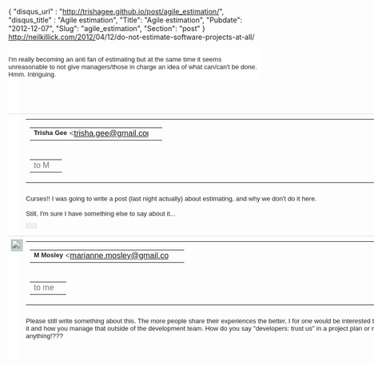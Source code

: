 {
 "disqus_url" : "http://trishagee.github.io/post/agile_estimation/",
 "disqus_title" : "Agile estimation",
 "Title": "Agile estimation",
 "Pubdate": "2012-12-07",
 "Slug": "agile_estimation",
 "Section": "post"
}
<a href="http://neilkillick.com/2012/04/12/do-not-estimate-software-projects-at-all/" style="background-color: white; color: #1155cc; font-family: arial, sans-serif; font-size: 13px;" target="_blank">http://neilkillick.com/2012/<wbr></wbr>04/12/do-not-estimate-<wbr></wbr>software-projects-at-all/</a><br /><div style="background-color: white; color: #222222; font-family: arial, sans-serif; font-size: 13px;"><br /></div><div style="background-color: white; color: #222222; font-family: arial, sans-serif; font-size: 13px;">I'm really becoming an anti fan of estimating but at the same time it seems unreasonable to not give managers/those in charge an idea of what can/can't be done. Hmm. Intriguing.</div><div class="yj6qo ajU" style="background-color: white; color: #222222; cursor: pointer; font-family: arial, sans-serif; font-size: 13px; margin: 2px 0px 0px; outline: none; padding: 10px 0px; width: 22px;"></div><div class="yj6qo ajU" style="background-color: white; color: #222222; cursor: pointer; font-family: arial, sans-serif; font-size: 13px; margin: 2px 0px 0px; outline: none; padding: 10px 0px; width: 22px;"><br /></div><div class="yj6qo ajU" style="background-color: white; color: #222222; cursor: pointer; font-family: arial, sans-serif; font-size: 13px; margin: 2px 0px 0px; outline: none; padding: 10px 0px; width: 22px;"><div class="h7  " style="clear: both; padding-bottom: 0px;"><div class="Bk" style="border-bottom-left-radius: 0px; border-bottom-right-radius: 0px; border-top-color: rgb(239, 239, 239); border-top-left-radius: 0px; border-top-right-radius: 0px; border-top-style: solid; border-width: 0px; float: none !important; margin-bottom: 0px; position: relative; width: 918px;"><div class="G3 G2 afm" style="background-color: transparent; border-bottom-color: rgb(216, 216, 216); border-bottom-left-radius: 0px; border-bottom-right-radius: 0px; border-top-color: rgb(216, 216, 216); border-top-left-radius: 0px; border-top-right-radius: 0px; border-top-style: solid; border-width: 1px 0px 0px; margin-bottom: 0px; margin-left: 0px; margin-right: 0px; padding-top: 0px;"><div id=":66"><div class="adn ads" style="border-left-color: transparent; border-left-style: solid; border-left-width: 1px; padding-bottom: 0px; padding-left: 4px;"><div class="gs" style="margin-left: 30px;"><div class="gE iv gt" style="cursor: pointer; padding: 10px 0px 3px;"><table cellpadding="0" class="cf gJ" style="border-collapse: collapse; margin-top: 0px; width: auto;"><tbody><tr class="acZ" style="height: 16px;"><td class="gF gK" style="margin: 0px; padding-right: 8px; padding-top: 0px; vertical-align: top; white-space: nowrap; width: 737px;"><table cellpadding="0" class="cf ix" recipienthovers="true" style="border-collapse: collapse; table-layout: fixed; width: 737px;"><tbody><tr><td style="margin: 0px;"><div class="iw" style="display: inline-block; max-width: 92%; overflow: hidden; white-space: nowrap;"><span class="gD" email="trisha.gee@gmail.com" name="Trisha Gee" style="color: #222222; display: inline; font-size: 13px; font-weight: bold; vertical-align: top;">Trisha Gee</span>&nbsp;<span class="go" style="color: #555555; vertical-align: top;">&lt;trisha.gee@gmail.com&gt;</span></div></td></tr></tbody></table></td><td class="gH" style="color: #222222; margin: 0px; text-align: right; vertical-align: top; white-space: nowrap;"><div class="gK" style="padding-right: 2px; padding-top: 0px;"><span alt="12 April 2012 13:59" class="g3" id=":2t" style="margin-right: 3px; vertical-align: top;" title="12 April 2012 13:59">12 Apr</span><div aria-checked="false" aria-label="Starred" class="zd" role="checkbox" style="display: inline-block; height: 20px; outline: 0px;" tabindex="-1"><span class="T-KT" style="display: inline-block; height: 19px; margin: -4px 0px; padding: 2px; text-align: center; width: 19px;"><img alt="" class="f T-KT-JX" src="https://mail.google.com/mail/u/0/images/cleardot.gif" style="margin-top: 0px; vertical-align: top;" /></span></div></div></td><td class="gH" style="color: #222222; margin: 0px; text-align: right; vertical-align: top; white-space: nowrap;"></td><td class="gH acX" rowspan="2" style="color: #222222; margin: 0px; text-align: right; vertical-align: top; white-space: nowrap;"><div class="T-I J-J5-Ji T-I-Js-IF aaq T-I-ax7 L3" role="button" style="background-color: whitesmoke; background-image: -webkit-linear-gradient(top, rgb(245, 245, 245), rgb(241, 241, 241)); border-bottom-left-radius: 2px; border-bottom-right-radius: 0px; border-top-left-radius: 2px; border-top-right-radius: 0px; border: 1px solid rgba(0, 0, 0, 0.0980392); color: #444444; cursor: default; display: inline-block; font-size: 11px; font-weight: bold; height: 27px; line-height: 27px; margin-right: 0px; margin-top: -8px; min-width: 32px; outline: 0px; padding: 0px 8px; position: relative; text-align: center; z-index: 1;" tabindex="0" title="Reply"><img alt="" class="hB T-I-J3" role="button" src="https://mail.google.com/mail/u/0/images/cleardot.gif" style="background-image: url(https://ssl.gstatic.com/ui/v1/icons/mail/sprite_black2.png); background-position: 0px -63px; background-repeat: no-repeat no-repeat; height: 21px; margin-top: -3px; opacity: 0.55; vertical-align: middle; width: 21px;" /></div><div class="T-I J-J5-Ji T-I-Js-Gs aap T-I-awG T-I-ax7 L3" id=":2j" role="button" style="background-color: whitesmoke; background-image: -webkit-linear-gradient(top, rgb(245, 245, 245), rgb(241, 241, 241)); border-bottom-left-radius: 0px; border-bottom-right-radius: 2px; border-top-left-radius: 0px; border-top-right-radius: 2px; border: 1px solid rgba(0, 0, 0, 0.0980392); color: #444444; cursor: default; display: inline-block; font-size: 11px; font-weight: bold; height: 27px; line-height: 27px; margin-left: -1px; margin-right: 0px; margin-top: -8px; min-width: 21px; outline: 0px; padding: 0px; position: relative; text-align: center; z-index: 1;" tabindex="0" title="More"><img alt="" class="hA T-I-J3" role="menu" src="https://mail.google.com/mail/u/0/images/cleardot.gif" style="background-image: url(https://ssl.gstatic.com/ui/v1/icons/mail/sprite_black2.png); background-position: -42px -84px; background-repeat: no-repeat no-repeat; height: 21px; margin-top: -3px; opacity: 0.55; vertical-align: middle; width: 21px;" /></div></td></tr><tr class="acZ xD" style="height: 16px;"><td colspan="3" style="margin: 0px;"><table cellpadding="0" class="cf adz" style="border-collapse: collapse; table-layout: fixed; white-space: nowrap; width: 811px;"><tbody><tr><td class="ady" style="margin: 0px; overflow: hidden;"><div class="iw ajw" style="display: inline-block; max-width: 92%; overflow: hidden;"><span class="hb" style="color: #777777; vertical-align: top;">to&nbsp;<span class="g2" email="marianne.mosley@gmail.com" name="M" style="vertical-align: top;">M</span></span></div><div aria-haspopup="true" class="ajy" style="display: inline-block; margin-left: 5px; vertical-align: top;"><img alt="" aria-label="Show details" class="ajz" data-tooltip="Show details" id=":63" role="button" src="https://mail.google.com/mail/u/0/images/cleardot.gif" style="background-image: url(https://mail.google.com/mail/u/0/?ui=2&amp;view=dim&amp;iv=1gsef47chh4uh&amp;it=ic); background-position: -60px -100px; background-repeat: no-repeat no-repeat; cursor: pointer; height: 12px !important; padding: 0px 0px 1px; vertical-align: bottom; width: 12px !important;" tabindex="0" /></div></td></tr></tbody></table></td></tr></tbody></table></div><div class="utdU2e"></div><div class="tx78Ic"></div><div class="QqXVeb"></div><div id=":64" tabindex="-1"></div><div class="ii gt adP adO" id=":2v" style="direction: ltr; margin: 5px 15px 0px 0px; padding-bottom: 5px; position: relative; z-index: 0;"><div id=":2w">Curses!! I was going to write a post (last night actually) about estimating, and why we don't do it here.<div><br /></div><div>Still, I'm sure I have something else to say about it...<div class="yj6qo ajU" style="cursor: pointer; margin: 2px 0px 0px; outline: none; padding: 10px 0px; width: 22px;"><div aria-label="Show trimmed content" class="ajR" data-tooltip="Show trimmed content" id=":2i" role="button" style="background-color: #f1f1f1; border: 1px solid rgb(221, 221, 221); clear: both; line-height: 6px; outline: none; position: relative; width: 20px;" tabindex="0"><img class="ajT" src="https://mail.google.com/mail/u/0/images/cleardot.gif" style="background-image: url(https://ssl.gstatic.com/ui/v1/icons/mail/ellipsis.png); background-position: initial initial; background-repeat: no-repeat no-repeat; height: 8px; opacity: 0.3; width: 20px;" /></div></div></div></div></div><div class="hi" style="background-color: #f2f2f2; background-position: initial initial; background-repeat: initial initial; border-bottom-left-radius: 0px; border-bottom-right-radius: 0px; margin: 0px; padding: 0px; width: auto;"></div></div><div class="ajx" style="clear: both;"></div></div><div class="gA gt acV" style="background-color: transparent; border-bottom-left-radius: 0px; border-bottom-right-radius: 0px; border-bottom-width: 0px; border-left-width: 0px; border-right-width: 0px; border-top-style: none; margin: 0px; padding: 0px; width: auto;"><div class="gB xu" style="border-top-width: 0px; padding: 0px;"><div class="ip iq" style="clear: both; margin: 0px; padding-bottom: 0px; padding-left: 0px;"></div></div></div></div></div></div></div><div class="h7  ie" style="clear: both; padding-bottom: 0px;"><div class="Bk" style="border-bottom-left-radius: 0px; border-bottom-right-radius: 0px; border-top-color: rgb(239, 239, 239); border-top-left-radius: 0px; border-top-right-radius: 0px; border-top-style: solid; border-width: 0px; float: none !important; margin-bottom: 0px; position: relative; width: 918px;"><div class="G3 G2 afm" style="background-color: transparent; border-bottom-color: rgb(216, 216, 216); border-bottom-left-radius: 0px; border-bottom-right-radius: 0px; border-top-color: rgb(216, 216, 216); border-top-left-radius: 0px; border-top-right-radius: 0px; border-top-style: solid; border-width: 1px 0px 0px; margin-bottom: 0px; margin-left: 0px; margin-right: 0px; padding-top: 0px;"><div id=":62"><div class="adn ads" style="border-left-color: transparent; border-left-style: solid; border-left-width: 1px; padding-bottom: 0px; padding-left: 4px;"><div class="aju" style="cursor: default; float: left; padding: 6px 4px 0px 0px;"><img aria-label=" " class="ajn" id=":0_4-e" jid="marianne.mosley@gmail.com" name=":0" src="https://mail.google.com/mail/c/u/0/photos/public/AIbEiAIAAABDCJ7No6zXxILNFCILdmNhcmRfcGhvdG8qKGU2NmU2OTRhN2U5OTk2ODk3MGU4YjhlNjNlNDNhMjc0Nzk4ZWE1Y2EwASFOlCj26uCt4ZC71s8rxIe9t1dR?sz=24" style="background-color: #cccccc; height: 24px; width: 24px;" /></div><div class="gs" style="margin-left: 30px;"><div class="gE iv gt" style="cursor: auto; padding: 10px 0px 3px;"><table cellpadding="0" class="cf gJ" recipienthovers="true" style="border-collapse: collapse; margin-top: 0px; width: auto;"><tbody><tr class="acZ" style="height: 16px;"><td class="gF gK" style="margin: 0px; padding-right: 8px; padding-top: 0px; vertical-align: top; white-space: nowrap; width: 737px;"><table cellpadding="0" class="cf ix" recipienthovers="true" style="border-collapse: collapse; table-layout: fixed; width: 737px;"><tbody><tr><td style="margin: 0px;"><div class="iw" style="display: inline-block; max-width: 92%; overflow: hidden; white-space: nowrap;"><span class="gD" email="marianne.mosley@gmail.com" name="M Mosley" style="color: #222222; display: inline; font-size: 13px; font-weight: bold; vertical-align: top;">M Mosley</span>&nbsp;<span class="go" style="color: #555555; vertical-align: top;">&lt;marianne.mosley@gmail.com&gt;</span></div></td></tr></tbody></table></td><td class="gH" style="color: #222222; margin: 0px; text-align: right; vertical-align: top; white-space: nowrap;"><div class="gK" style="padding-right: 2px; padding-top: 0px;"><span alt="12 April 2012 17:10" class="g3" id=":5y" style="margin-right: 3px; vertical-align: top;" title="12 April 2012 17:10">12 Apr</span><div aria-checked="false" aria-label="Starred" class="zd" role="checkbox" style="display: inline-block; height: 20px; outline: 0px;" tabindex="-1"><span class="T-KT" style="display: inline-block; height: 19px; margin: -4px 0px; padding: 2px; text-align: center; width: 19px;"><img alt="" class="f T-KT-JX" src="https://mail.google.com/mail/u/0/images/cleardot.gif" style="margin-top: 0px; vertical-align: top;" /></span></div></div></td><td class="gH" style="color: #222222; margin: 0px; text-align: right; vertical-align: top; white-space: nowrap;"></td><td class="gH acX" rowspan="2" style="color: #222222; margin: 0px; text-align: right; vertical-align: top; white-space: nowrap;"><div class="T-I J-J5-Ji T-I-Js-IF aaq T-I-ax7 L3" role="button" style="background-color: whitesmoke; background-image: -webkit-linear-gradient(top, rgb(245, 245, 245), rgb(241, 241, 241)); border-bottom-left-radius: 2px; border-bottom-right-radius: 0px; border-top-left-radius: 2px; border-top-right-radius: 0px; border: 1px solid rgba(0, 0, 0, 0.0980392); color: #444444; cursor: default; display: inline-block; font-size: 11px; font-weight: bold; height: 27px; line-height: 27px; margin-right: 0px; margin-top: -8px; min-width: 32px; outline: 0px; padding: 0px 8px; position: relative; text-align: center; z-index: 1;" tabindex="0" title="Reply"><img alt="" class="hB T-I-J3" role="button" src="https://mail.google.com/mail/u/0/images/cleardot.gif" style="background-image: url(https://ssl.gstatic.com/ui/v1/icons/mail/sprite_black2.png); background-position: 0px -63px; background-repeat: no-repeat no-repeat; height: 21px; margin-top: -3px; opacity: 0.55; vertical-align: middle; width: 21px;" /></div><div class="T-I J-J5-Ji T-I-Js-Gs aap T-I-awG T-I-ax7 L3" id=":5l" role="button" style="background-color: whitesmoke; background-image: -webkit-linear-gradient(top, rgb(245, 245, 245), rgb(241, 241, 241)); border-bottom-left-radius: 0px; border-bottom-right-radius: 2px; border-top-left-radius: 0px; border-top-right-radius: 2px; border: 1px solid rgba(0, 0, 0, 0.0980392); color: #444444; cursor: default; display: inline-block; font-size: 11px; font-weight: bold; height: 27px; line-height: 27px; margin-left: -1px; margin-right: 0px; margin-top: -8px; min-width: 21px; outline: 0px; padding: 0px; position: relative; text-align: center; z-index: 1;" tabindex="0" title="More"><img alt="" class="hA T-I-J3" role="menu" src="https://mail.google.com/mail/u/0/images/cleardot.gif" style="background-image: url(https://ssl.gstatic.com/ui/v1/icons/mail/sprite_black2.png); background-position: -42px -84px; background-repeat: no-repeat no-repeat; height: 21px; margin-top: -3px; opacity: 0.55; vertical-align: middle; width: 21px;" /></div></td></tr><tr class="acZ xD" style="height: 16px;"><td colspan="3" style="margin: 0px;"><table cellpadding="0" class="cf adz" recipienthovers="true" style="border-collapse: collapse; table-layout: fixed; white-space: nowrap; width: 811px;"><tbody><tr><td class="ady" style="margin: 0px; overflow: hidden;"><div class="iw ajw" style="display: inline-block; max-width: 92%; overflow: hidden;"><span class="hb" style="color: #777777; vertical-align: top;">to&nbsp;<span class="g2" email="trisha.gee@gmail.com" name="me" style="vertical-align: top;">me</span></span></div><div aria-haspopup="true" class="ajy" style="display: inline-block; margin-left: 5px; vertical-align: top;"><img alt="" aria-label="Show details" class="ajz" data-tooltip="Show details" id=":5m" role="button" src="https://mail.google.com/mail/u/0/images/cleardot.gif" style="background-image: url(https://mail.google.com/mail/u/0/?ui=2&amp;view=dim&amp;iv=1gsef47chh4uh&amp;it=ic); background-position: -60px -100px; background-repeat: no-repeat no-repeat; cursor: pointer; height: 12px !important; padding: 0px 0px 1px; vertical-align: bottom; width: 12px !important;" tabindex="0" /></div></td></tr></tbody></table></td></tr></tbody></table></div><div class="utdU2e"></div><div class="tx78Ic"></div><div class="QqXVeb"></div><div id=":5n" tabindex="-1"></div><div class="ii gt adP adO" id=":60" style="direction: ltr; margin: 5px 15px 0px 0px; padding-bottom: 5px; position: relative; z-index: 0;"><div id=":61">Please still write something about this. The more people share their experiences the better, I for one would be interested to hear the reasoning behind it and how you manage that outside of the development team. How do you say "developers: trust us" in a project plan or roadmap or press release or anything!???<div class="yj6qo ajU" style="cursor: pointer; margin: 2px 0px 0px; outline: none; padding: 10px 0px; width: 22px;"></div></div></div></div></div></div></div></div></div></div>
